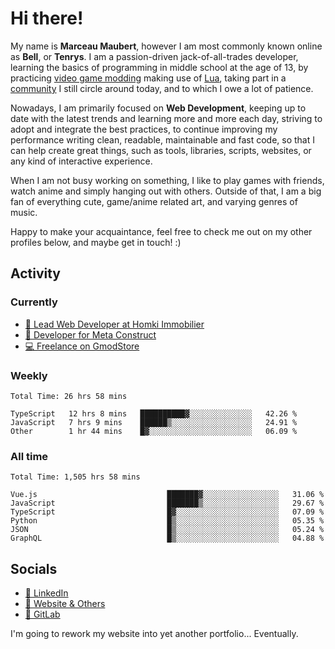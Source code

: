 # Hi there!

My name is **Marceau Maubert**, however I am most commonly known online as **Bell**, or **Tenrys**. I am a passion-driven jack-of-all-trades developer, learning the basics of programming in middle school at the age of 13, by practicing [video game modding](https://garrysmod.com) making use of [Lua](https://lua.org), taking part in a [community](https://metastruct.net) I still circle around today, and to which I owe a lot of patience.

Nowadays, I am primarily focused on **Web Development**, keeping up to date with the latest trends and learning more and more each day, striving to adopt  and integrate the best practices, to continue improving my performance writing clean, readable, maintainable and fast code, so that I can help create great things, such as tools, libraries, scripts, websites, or any kind of interactive experience.

When I am not busy working on something, I like to play games with friends, watch anime and simply hanging out with others. Outside of that, I am a big fan of everything cute, game/anime related art, and varying genres of music.

Happy to make your acquaintance, feel free to check me out on my other profiles below, and maybe get in touch! :)

## Activity

### Currently

- [🏢 Lead Web Developer at Homki Immobilier](https://homki-immobilier.com)
- [🎈 Developer for Meta Construct](https://metastruct.net)
- [💻 Freelance on GmodStore](https://www.gmodstore.com/users/Tenrys)

### Weekly
<!--START_SECTION:wakaWeekly-->

```text
Total Time: 26 hrs 58 mins

TypeScript   12 hrs 8 mins   ██████████▓░░░░░░░░░░░░░░   42.26 %
JavaScript   7 hrs 9 mins    ██████▒░░░░░░░░░░░░░░░░░░   24.91 %
Other        1 hr 44 mins    █▓░░░░░░░░░░░░░░░░░░░░░░░   06.09 %
```

<!--END_SECTION:wakaWeekly-->

### All time
<!--START_SECTION:wakaTotal-->

```text
Total Time: 1,505 hrs 58 mins

Vue.js                             ███████▓░░░░░░░░░░░░░░░░░   31.06 %
JavaScript                         ███████▒░░░░░░░░░░░░░░░░░   29.67 %
TypeScript                         █▓░░░░░░░░░░░░░░░░░░░░░░░   07.09 %
Python                             █▒░░░░░░░░░░░░░░░░░░░░░░░   05.35 %
JSON                               █▒░░░░░░░░░░░░░░░░░░░░░░░   05.24 %
GraphQL                            █▒░░░░░░░░░░░░░░░░░░░░░░░   04.88 %
```

<!--END_SECTION:wakaTotal-->

## Socials

- [👔 LinkedIn](https://www.linkedin.com/in/marceau-maubert)
- [🔗 Website & Others](https://bell.moe)
- [🦊 GitLab](https://gitlab.com/Tenrys)

I'm going to rework my website into yet another portfolio... Eventually.
